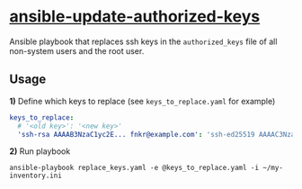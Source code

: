 # [ansible-update-authorized-keys](https://github.com/fnkr/ansible-update-authorized-keys)

Ansible playbook that replaces ssh keys in the `authorized_keys` file of all non-system users and the root user.

## Usage

**1)** Define which keys to replace (see `keys_to_replace.yaml` for example)

```yaml
keys_to_replace:
  # '<old key>': '<new key>'
  'ssh-rsa AAAAB3NzaC1yc2E... fnkr@example.com': 'ssh-ed25519 AAAAC3NzaC1lZDI1NTE5... fnkr@example.com'
```

**2)** Run playbook

```
ansible-playbook replace_keys.yaml -e @keys_to_replace.yaml -i ~/my-inventory.ini
```
